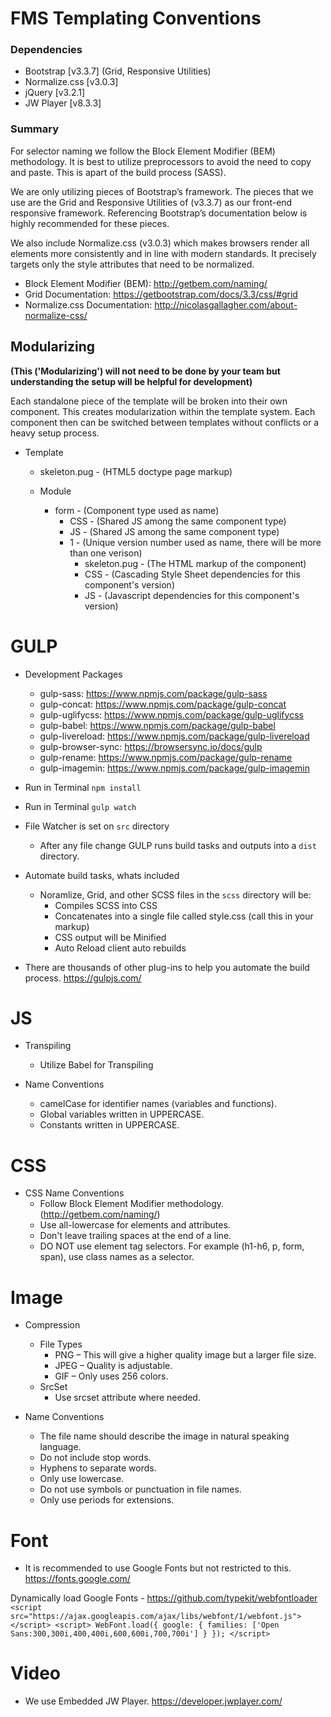 # FMS Templating Conventions


### Dependencies
* Bootstrap [v3.3.7] (Grid, Responsive Utilities)
* Normalize.css [v3.0.3]
* jQuery [v3.2.1]
* JW Player [v8.3.3]


### Summary
For selector naming we follow the Block Element Modifier (BEM) methodology.
It is best to utilize preprocessors to avoid the need to copy and paste. This is apart of the build process (SASS).

We are only utilizing pieces of Bootstrap’s framework. The pieces that we use are the Grid and Responsive Utilities of (v3.3.7) as our front-end responsive framework. Referencing Bootstrap’s documentation below is highly recommended for these pieces.

We also include Normalize.css (v3.0.3) which makes browsers render all elements more consistently and in line with modern standards. It precisely targets only the style attributes that need to be normalized.

- Block Element Modifier (BEM): http://getbem.com/naming/
- Grid Documentation: https://getbootstrap.com/docs/3.3/css/#grid
- Normalize.css Documentation: http://nicolasgallagher.com/about-normalize-css/

## Modularizing
**(This ('Modularizing') will not need to be done by your team but understanding the setup will be helpful for development)**

Each standalone piece of the template will be broken into their own component. This creates modularization within the template system.  Each component then can be switched between templates without conflicts or a heavy setup process.

* Template
    * skeleton.pug - (HTML5 doctype page markup)

    * Module
        * form - (Component type used as name)
	        * CSS - (Shared JS among the same component type)
	        * JS - (Shared JS among the same component type)
	        * 1 - (Unique version number used as name, there will be more than one verison)
		        * skeleton.pug - (The HTML markup of the component)
		        * CSS - (Cascading Style Sheet dependencies for this component's version)
		        * JS - (Javascript dependencies for this component's version)

# GULP

* Development Packages
    * gulp-sass: https://www.npmjs.com/package/gulp-sass
    * gulp-concat: https://www.npmjs.com/package/gulp-concat
    * gulp-uglifycss: https://www.npmjs.com/package/gulp-uglifycss
    * gulp-babel: https://www.npmjs.com/package/gulp-babel
    * gulp-livereload: https://www.npmjs.com/package/gulp-livereload
    * gulp-browser-sync: https://browsersync.io/docs/gulp
    * gulp-rename: https://www.npmjs.com/package/gulp-rename
    * gulp-imagemin: https://www.npmjs.com/package/gulp-imagemin


* Run in Terminal `npm install`
* Run in Terminal `gulp watch`

* File Watcher is set on `src` directory
    * After any file change GULP runs build tasks and outputs into a `dist` directory.
* Automate build tasks, whats included
    * Noramlize, Grid, and other SCSS files in the `scss` directory will be:
        * Compiles SCSS into CSS
        * Concatenates into a single file called style.css (call this in your markup)
        * CSS output will be Minified
        * Auto Reload client auto rebuilds

* There are thousands of other plug-ins to help you automate the build process. https://gulpjs.com/

# JS

* Transpiling
   * Utilize Babel for Transpiling

* Name Conventions
    * camelCase for identifier names (variables and functions).
    * Global variables written in UPPERCASE.
    * Constants written in UPPERCASE.

# CSS
* CSS Name Conventions
    * Follow Block Element Modifier methodology. (http://getbem.com/naming/)
    * Use all-lowercase for elements and attributes.
    * Don't leave trailing spaces at the end of a line.
    * DO NOT use element tag selectors. For example (h1-h6, p, form, span), use class names as a selector.


# Image
* Compression
    * File Types
        * PNG  – This will give a higher quality image but a larger file size.
        * JPEG – Quality is adjustable.
        * GIF  – Only uses 256 colors.
    * SrcSet
        * Use srcset attribute where needed.


* Name Conventions
    * The file name should describe the image in natural speaking language.
    * Do not include stop words.
    * Hyphens to separate words.
    * Only use lowercase.
    * Do not use symbols or punctuation in file names.
    * Only use periods for extensions.


# Font
* It is recommended to use Google Fonts but not restricted to this. https://fonts.google.com/

Dynamically load Google Fonts - https://github.com/typekit/webfontloader
    ```
    <script src="https://ajax.googleapis.com/ajax/libs/webfont/1/webfont.js"></script>
	<script>
        WebFont.load({
            google: {
                families: ['Open Sans:300,300i,400,400i,600,600i,700,700i']
            }
        });
	</script>
	```


# Video
* We use Embedded JW Player. https://developer.jwplayer.com/
